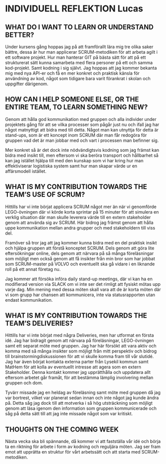 # INDIVIDUELL REFLEKTION Lucas

## WHAT DO I WANT TO LEARN OR UNDERSTAND BETTER?
Under kursens gång hoppas jag på att framförallt lära mig tre olika saker bättre, dessa är hur man applicerar SCRUM-metodiken för att arbeta agilt i ett software projekt. Hur man hanterar GIT på bästa sätt för att på ett strukturerat sätt kunna samarbeta med flera personer på ett och samma kod-projekt. Samt kodning i sig självt. Jag hoppas att jag kommer bekanta mig med nya API-er och få en mer konkret och praktisk känsla för användning av kod, något som tidigare bara varit förankrat i skolan och uppgifter därigenom. 

## HOW CAN I HELP SOMEONE ELSE, OR THE ENTIRE TEAM, TO LEARN SOMETHING NEW? 
Genom att hålla god kommunikation med gruppen och alla individer under projektets gång för att se vilka processer som pågår just nu och ifall jag har något matnyttigt att bidra med till detta. Något man kan utnyttja för detta är stand-ups, som är ett koncept inom SCRUM där man får redogöra för gruppen vad det är man jobbar med och vart i processen man befinner sig. 

Mer konkret så är det dock inte nödvändigtsvis kodning som jag främst kan bidra med insikt till, men eftersom vi ska beröra transport och hållbarhet så kan jag istället hjälpa till med den kunskap som vi har kring hur man effektiviserar logistiska system samt hur man skapar värde ur en affärsmodell istället. 

## WHAT IS MY CONTRIBUTION TOWARDS THE TEAM’S USE OF SCRUM? 
Hittills har vi inte börjat applicera SCRUM något mer än när vi genomförde LEGO-övningen där vi körde korta sprintar på 15 minuter för att simulera en verklig situation där man skulle leverera värde till en extern stakeholder genom att använda sig av SCRUM. Här bidrog jag främst genom att hålla uppe kommunikation mellan andra grupper och med stakeholdern till viss del. 

Framöver så tror jag att jag kommer kunna bidra med en del praktisk insikt och hjälpa gruppen att förstå konceptet SCRUM. Dels genom att göra lite eftersökningar online, dels genom att närvara på så många föreläsningar som möjligt men också genom att få insikter från min bror som har jobbat som SCRUM-master på VOLVO och eventuellt ska gå vidare i en liknande roll på ett annat företag nu. 

Jag kommer att försöka införa daily stand-up meetings, där vi kan ha en modifierad version via SLACK om vi inte ser det rimligt att fysiskt mötas upp varje dag. Min mening med dessa möten skall vara att de är korta möten där vi som grupp har chansen att kommunicera, inte via statusrapporten utan endast kommunikation. 

## WHAT IS MY CONTRIBUTION TOWARDS THE TEAM’S DELIVERIES? 
Hittills har vi inte börjat med några Deliveries, men har utformat en första idé. Jag har bidragit genom att närvara på föreläsningar, LEGO-övningen samt ett separat möte med gruppen. Jag har här försökt att vara aktiv och komma med så många insikter som möjligt från mitt perspektiv och bidrog till brainstormingdiskussionen för att vi skulle komma fram till vår slutidé. Jag har även börjat kontakta externa parter från Lysekil kommun samt MatHem för att kolla av eventuellt intresse att agera som en extern Stakeholder. Denna kontakt kommer jag upprätthålla och uppdatera allt eftersom arbetet går framåt, för att bestämma lämplig involvering mellan gruppen och dom. 

Tyvärr missade jag en heldag av föreläsning samt möte med gruppen då jag var bortrest, vilket var planerat sedan innan och inte något jag kunde ändra på. Detta såg jag dock till att motverka i så hög utsträckning som möjligt genom att läsa igenom den information som gruppen kommunicerade och såg på detta sätt till att jag inte missade något som var kritiskt. 

## THOUGHTS ON THE COMING WEEK
Nästa vecka ska bli spännande, då kommer vi att fastställa vår idé och börja ta en riktning för arbete i form av kodning och reguljära möten. Jag ser fram emot att upprätta en struktur för vårt arbetssätt och att starta med SCRUM-metodiken. 

